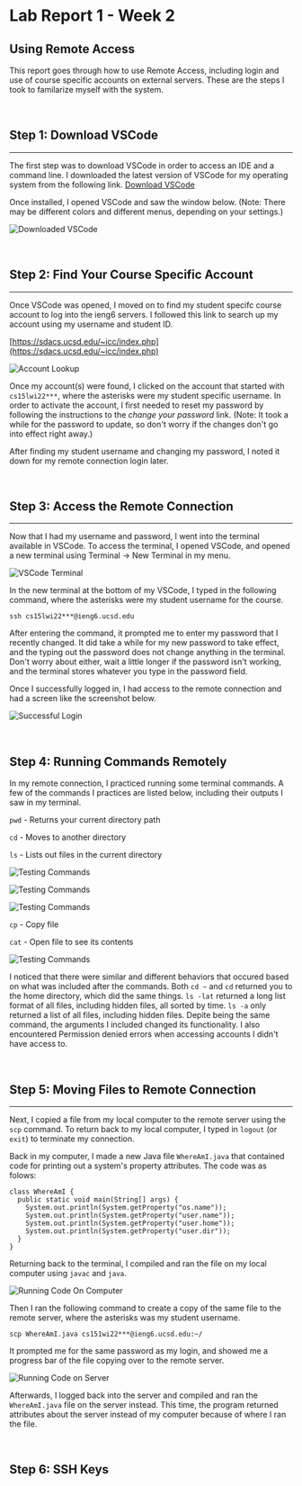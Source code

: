 # Lab Report 1 - Week 2

## Using Remote Access

This report goes through how to use Remote Access, including login and use of course specific accounts on external servers. These are the steps I took to familarize myself with the system.

<br>

## Step 1: Download VSCode
---
The first step was to download VSCode in order to access an IDE and a command line. I downloaded the latest version of VSCode for my operating system from the following link. [Download VSCode](https://code.visualstudio.com/download)

Once installed, I opened VSCode and saw the window below. (Note: There may be different colors and different menus, depending on your settings.)

![Downloaded VSCode](lab_report_1_install_vscode.png)

<br>

## Step 2: Find Your Course Specific Account
---
Once VSCode was opened, I moved on to find my student specifc course account to log into the ieng6 servers. I followed this link to search up my account using my username and student ID.

[https://sdacs.ucsd.edu/~icc/index.php](https://sdacs.ucsd.edu/~icc/index.php)

![Account Lookup](lab_report_1_account_lookup.png)

Once my account(s) were found, I clicked on the account that started with `cs15lwi22***`, where the asterisks were my student specific username. In order to activate the account, I first needed to reset my password by following the instructions to the *change your password* link. (Note: It took a while for the password to update, so don't worry if the changes don't go into effect right away.)

After finding my student username and changing my password, I noted it down for my remote connection login later.

<br>

## Step 3: Access the Remote Connection
---

Now that I had my username and password, I went into the terminal available in VSCode. To access the terminal, I opened VSCode, and opened a new terminal using Terminal &#8594; New Terminal in my menu.

![VSCode Terminal](lab_report_1_open_terminal.png)

In the new terminal at the bottom of my VSCode, I typed in the following command, where the asterisks were my student username for the course.

```
ssh cs15lwi22***@ieng6.ucsd.edu
```

After entering the command, it prompted me to enter my password that I recently changed. It did take a while for my new password to take effect, and the typing out the password does not change anything in the terminal. Don't worry about either, wait a little longer if the password isn't working, and the terminal stores whatever you type in the password field.

Once I successfully logged in, I had access to the remote connection and had a screen like the screenshot below.

![Successful Login](lab_report_1_remote_connecting.png)

<br>

## Step 4: Running Commands Remotely

In my remote connection, I practiced running some terminal commands. A few of the commands I practices are listed below, including their outputs I saw in my terminal.

`pwd` - Returns your current directory path

`cd` - Moves to another directory

`ls` - Lists out files in the current directory

![Testing Commands](lab_report_1_trying_commands_1.png)

![Testing Commands](lab_report_1_trying_commands_2.png)

![Testing Commands](lab_report_1_trying_commands_3.png)

`cp` - Copy file

`cat` - Open file to see its contents

![Testing Commands](lab_report_1_trying_commands_4.png)

I noticed that there were similar and different behaviors that occured based on what was included after the commands. Both `cd ~` and `cd` returned you to the home directory, which did the same things. `ls -lat` returned a long list format of all files, including hidden files, all sorted by time. `ls -a` only returned a list of all files, including hidden files. Depite being the same command, the arguments I included changed its functionality. I also encountered Permission denied errors when accessing accounts I didn't have access to.

<br>

## Step 5: Moving Files to Remote Connection
---

Next, I copied a file from my local computer to the remote server using the `scp` command. To return back to my local computer, I typed in `logout` (or `exit`) to terminate my connection.

Back in my computer, I made a new Java file `WhereAmI.java` that contained code for printing out a system's property attributes. The code was as folows:

```
class WhereAmI {
  public static void main(String[] args) {
    System.out.println(System.getProperty("os.name"));
    System.out.println(System.getProperty("user.name"));
    System.out.println(System.getProperty("user.home"));
    System.out.println(System.getProperty("user.dir"));
  }
}
```

Returning back to the terminal, I compiled and ran the file on my local computer using `javac` and `java`.

![Running Code On Computer](lab_report_1_moving_files_java.png)

Then I ran the following command to create a copy of the same file to the remote server, where the asterisks was my student username.

```
scp WhereAmI.java cs151wi22***@ieng6.ucsd.edu:~/
```

It prompted me for the same password as my login, and showed me a progress bar of the file copying over to the remote server.

![Running Code on Server](lab_report_1_moving_files_scp.png)

Afterwards, I logged back into the server and compiled and ran the `WhereAmI.java` file on the server instead. This time, the program returned attributes about the server instead of my computer because of where I ran the file.

<br>

## Step 6: SSH Keys